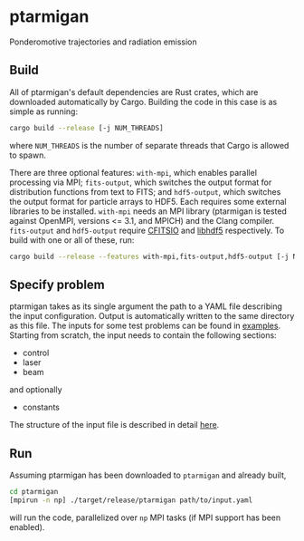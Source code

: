 # ptarmigan

Ponderomotive trajectories and radiation emission

## Build

All of ptarmigan's default dependencies are Rust crates, which are downloaded automatically by Cargo. Building the code in this case is as simple as running:

```bash
cargo build --release [-j NUM_THREADS]
```

where `NUM_THREADS` is the number of separate threads that Cargo is allowed to spawn.

There are three optional features: `with-mpi`, which enables parallel processing via MPI; `fits-output`, which switches the output format for distribution functions from text to FITS; and `hdf5-output`, which switches the output format for particle arrays to HDF5.
Each requires some external libraries to be installed.
`with-mpi` needs an MPI library (ptarmigan is tested against OpenMPI, versions <= 3.1, and MPICH) and the Clang compiler.
`fits-output` and `hdf5-output` require [CFITSIO](https://heasarc.gsfc.nasa.gov/fitsio/) and [libhdf5](https://www.hdfgroup.org/solutions/hdf5/) respectively.
To build with one or all of these, run:

```bash
cargo build --release --features with-mpi,fits-output,hdf5-output [-j NUM_THREADS]
```

## Specify problem

ptarmigan takes as its single argument the path to a YAML file describing the input configuration. Output is automatically written to the same directory as this file. The inputs for some test problems can be found in [examples](examples). Starting from scratch, the input needs to contain the following sections:

* control
* laser
* beam

and optionally

* constants

The structure of the input file is described in detail [here](docs/input.md).

## Run

Assuming ptarmigan has been downloaded to `ptarmigan` and already built,

```bash
cd ptarmigan
[mpirun -n np] ./target/release/ptarmigan path/to/input.yaml
```

will run the code, parallelized over `np` MPI tasks (if MPI support has been enabled).

